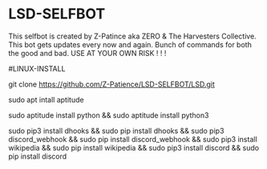 # LSD-SELFBOT
This selfbot is created by Z-Patince aka ZERO &amp; The Harvesters Collective. This bot gets updates every now and again. Bunch of commands for both the good and bad. USE AT YOUR OWN RISK ! ! ! 


#LINUX-INSTALL

git clone https://github.com/Z-Patience/LSD-SELFBOT/LSD.git

sudo apt intall aptitude

sudo aptitude install python && sudo aptitude install python3

sudo pip3 install dhooks && sudo pip install dhooks && sudo pip3 discord_webhook && sudo pip install discord_webhook && sudo pip3 install wikipedia && sudo pip install wikipedia && sudo pip3 install discord && sudo pip install discord
